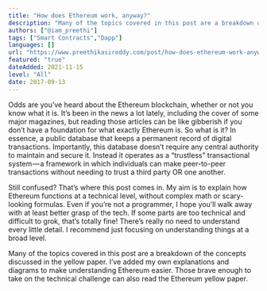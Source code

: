 ```yaml
---
title: "How does Ethereum work, anyway?"
description: "Many of the topics covered in this post are a breakdown of the concepts discussed in the yellow paper. I've added my own explanations and diagrams to make it easier."
authors: ["@iam_preethi"]
tags: ["Smart Contracts","Dapp"]
languages: []
url: "https://www.preethikasireddy.com/post/how-does-ethereum-work-anyway"
featured: "true"
dateAdded: 2021-11-15
level: "All"
date: 2017-09-13
---
```


Odds are you’ve heard about the Ethereum blockchain, whether or not you know what it is. It’s been in the news a lot lately, including the cover of some major magazines, but reading those articles can be like gibberish if you don’t have a foundation for what exactly Ethereum is. So what is it? In essence, a public database that keeps a permanent record of digital transactions. Importantly, this database doesn’t require any central authority to maintain and secure it. Instead it operates as a “trustless” transactional system — a framework in which individuals can make peer-to-peer transactions without needing to trust a third party OR one another.

Still confused? That’s where this post comes in. My aim is to explain how Ethereum functions at a technical level, without complex math or scary-looking formulas. Even if you’re not a programmer, I hope you’ll walk away with at least better grasp of the tech. If some parts are too technical and difficult to grok, that’s totally fine! There’s really no need to understand every little detail. I recommend just focusing on understanding things at a broad level.

Many of the topics covered in this post are a breakdown of the concepts discussed in the yellow paper. I’ve added my own explanations and diagrams to make understanding Ethereum easier. Those brave enough to take on the technical challenge can also read the Ethereum yellow paper.